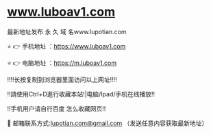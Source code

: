 # www.luboav1.com
 最新地址发布
永 久 域 名www.lupotian.com


⭐️ 👉 手机地址 ：https://www.luboav1.com

⭐️ 👉 电脑地址 ：https://m.luboav1.com

‼️‼️长按复制到浏览器里面访问以上网址‼️‼️

‼️請使用Ctrl+D進行收藏本站!|电脑/Ipad/手机在线播放‼️

‼️手机用户请自行百度 怎么收藏网页‼️

📧 邮箱联系方式:lupotian.com@gmail.com （发送任意内容获取最新地址）
